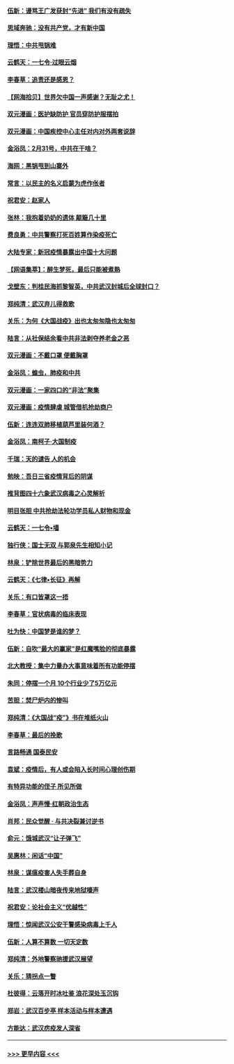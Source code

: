 #### [伍新：谩骂王广发获封“先进” 我们有没有疏失](../pages/nsc993/n11926101.md?t=03092332) 
#### [思域奔驰：没有共产党，才有新中国](../pages/nsc993/n11926058.md?t=03092332) 
#### [理悟：中共甩锅难](../pages/nsc993/n11925355.md?t=03092332) 
#### [云鹤天：一七令·过眼云烟](../pages/nsc993/n11925284.md?t=03092332) 
#### [李春草：追责还是感恩？](../pages/nsc993/n11925274.md?t=03092332) 
#### [【网海拾贝】世界欠中国一声感谢？无耻之尤！](../pages/nsc993/n11925239.md?t=03092332) 
#### [双元漫画：医护缺防护 官员穿防护服摆拍](../pages/nsc993/n11923899.md?t=03092332) 
#### [双元漫画：中国疾控中心主任对内对外两套说辞](../pages/nsc993/n11921994.md?t=03092332) 
#### [金浴凤：2月31号，中共在干啥？](../pages/nsc993/n11922706.md?t=03092332) 
#### [海网：黑锅甩到山寨外](../pages/nsc993/n11922688.md?t=03092332) 
#### [常言：以民主的名义启蒙为虎作伥者](../pages/nsc993/n11922217.md?t=03092332) 
#### [祝君安：赵家人](../pages/nsc993/n11922209.md?t=03092332) 
#### [张林：我抱着奶奶的遗体 颠簸几十里](../pages/nsc993/n11920945.md?t=03092332) 
#### [费良勇：中共警察打死百姓算作染疫死亡](../pages/nsc993/n11919264.md?t=03092332) 
#### [大陆专家：新冠疫情暴露出中国十大问题](../pages/nsc993/n11919187.md?t=03092332) 
#### [【网语集萃】：醉生梦死，最后只能被煮熟](../pages/nsc993/n11918994.md?t=03092332) 
#### [戈壁东：判桂民海抓黎智英，中共武汉封城后全球封口？](../pages/nsc993/n11917982.md?t=03092332) 
#### [郑纯清：武汉弃儿得救歌](../pages/nsc993/n11917881.md?t=03092332) 
#### [关乐：为何《大国战疫》出也太匆匆隐也太匆匆](../pages/nsc993/n11917792.md?t=03092332) 
#### [陆言：从社保结余看中共非法剥夺养老金之恶](../pages/nsc993/n11917084.md?t=03092332) 
#### [双元漫画：不戴口罩 便戴胸罩](../pages/nsc993/n11916447.md?t=03092332) 
#### [金浴凤：蝗虫，肺疫和中共](../pages/nsc993/n11916904.md?t=03092332) 
#### [双元漫画：一家四口的“非法”聚集](../pages/nsc993/n11916378.md?t=03092332) 
#### [双元漫画：疫情肆虐 城管借机抢劫商户](../pages/nsc993/n11916310.md?t=03092332) 
#### [伍新：连连双肺移植葫芦里装何酒？](../pages/nsc993/n11913667.md?t=03092332) 
#### [金浴凤：南柯子·大国制疫](../pages/nsc993/n11913657.md?t=03092332) 
#### [千瑞：天的谴告  人的机会](../pages/nsc993/n11913309.md?t=03092332) 
#### [勉映：吾日三省疫情背后的阴谋](../pages/nsc993/n11913079.md?t=03092332) 
#### [推背图四十六象武汉病毒之心灵解析](../pages/nsc993/n11911761.md?t=03092332) 
#### [明目张胆 中共抢劫法轮功学员私人财物和现金](../pages/nsc993/n11910262.md?t=03092332) 
#### [云鹤天：一七令▪墙](../pages/nsc993/n11910627.md?t=03092332) 
#### [独行侠：国士无双 与郭泉先生相知小记](../pages/nsc993/n11910613.md?t=03092332) 
#### [林泉：铲除世界最后的黑暗势力](../pages/nsc993/n11909320.md?t=03092332) 
#### [云鹤天：《七律▪长征》再解](../pages/nsc993/n11909327.md?t=03092332) 
#### [关乐：有口皆罩这一捂](../pages/nsc993/n11908393.md?t=03092332) 
#### [李春草：官状病毒的临床表现](../pages/nsc993/n11908339.md?t=03092332) 
#### [吐为快：中国梦是谁的梦？](../pages/nsc993/n11906564.md?t=03092332) 
#### [伍新：自吹“最大的赢家”是红魔嘴脸的彻底暴露](../pages/nsc993/n11906407.md?t=03092332) 
#### [北大教授：集中力量办大事意味着所有功能停摆](../pages/nsc993/n11904800.md?t=03092332) 
#### [朱同：停摆一个月 10个行业少了5万亿元](../pages/nsc993/n11904498.md?t=03092332) 
#### [苦胆：焚尸炉内的惨叫](../pages/nsc993/n11904479.md?t=03092332) 
#### [郑纯清：《大国战“疫”》书在堆纸火山](../pages/nsc993/n11904450.md?t=03092332) 
#### [李春草：最后的挽歌](../pages/nsc993/n11904441.md?t=03092332) 
#### [言路畅通 国泰民安](../pages/nsc993/n11904222.md?t=03092332) 
#### [袁斌：疫情后，有人或会陷入长时间心理创伤期](../pages/nsc993/n11901514.md?t=03092332) 
#### [有特异功能的侄子 所见所做](../pages/nsc993/n11901154.md?t=03092332) 
#### [金浴凤：声声慢‧红朝政治生态](../pages/nsc993/n11899553.md?t=03092332) 
#### [肖邦：民众觉醒 · 与共决裂兼讨逆书](../pages/nsc993/n11898435.md?t=03092332) 
#### [俞元：饿城武汉“让子弹飞”](../pages/nsc993/n11898344.md?t=03092332) 
#### [吴惠林：闲话“中国”](../pages/nsc993/n11898182.md?t=03092332) 
#### [林泉：谋瘟疫害人失手葬自身](../pages/nsc993/n11897892.md?t=03092332) 
#### [陆言：武汉楼山暗夜传来地狱嚎声](../pages/nsc993/n11897033.md?t=03092332) 
#### [祝君安：论社会主义“优越性”](../pages/nsc993/n11897005.md?t=03092332) 
#### [理悟：惊闻武汉公安干警感染病毒上千人](../pages/nsc993/n11896947.md?t=03092332) 
#### [伍新：人算不算数 一切天定数](../pages/nsc993/n11893372.md?t=03092332) 
#### [郑纯清：外地警察驰援武汉展望](../pages/nsc993/n11893115.md?t=03092332) 
#### [关乐：猜拐点一瞥](../pages/nsc993/n11893020.md?t=03092332) 
#### [杜彼得：云落开时冰吐鉴 浪花深处玉沉钩](../pages/nsc993/n11892107.md?t=03092332) 
#### [郑岩：武汉百步亭 样本活动与样本遭遇](../pages/nsc993/n11892310.md?t=03092332) 
#### [方能达：武汉疠疫发人深省](../pages/nsc993/n11891376.md?t=03092332) 

----
#### [ >>> 更早内容 <<< ](../indexes/nsc993-earlier.md)
